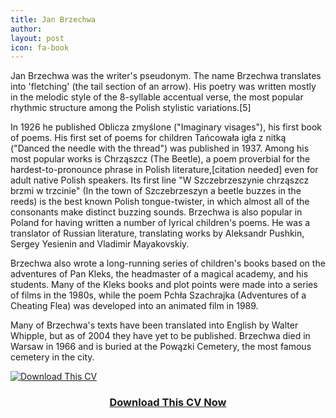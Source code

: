 ```yaml
---
title: Jan Brzechwa
author:
layout: post
icon: fa-book
---
```

Jan Brzechwa was the writer's pseudonym. The name Brzechwa translates into 'fletching' (the tail section of an arrow). His poetry was written mostly in the melodic style of the 8-syllable accentual verse, the most popular rhythmic structure among the Polish stylistic variations.[5]

In 1926 he published Oblicza zmyślone ("Imaginary visages"), his first book of poems. His first set of poems for children Tańcowała igła z nitką ("Danced the needle with the thread") was published in 1937. Among his most popular works is Chrząszcz (The Beetle), a poem proverbial for the hardest-to-pronounce phrase in Polish literature,[citation needed] even for adult native Polish speakers. Its first line "W Szczebrzeszynie chrząszcz brzmi w trzcinie" (In the town of Szczebrzeszyn a beetle buzzes in the reeds) is the best known Polish tongue-twister, in which almost all of the consonants make distinct buzzing sounds. Brzechwa is also popular in Poland for having written a number of lyrical children's poems. He was a translator of Russian literature, translating works by Aleksandr Pushkin, Sergey Yesienin and Vladimir Mayakovskiy.

Brzechwa also wrote a long-running series of children's books based on the adventures of Pan Kleks, the headmaster of a magical academy, and his students. Many of the Kleks books and plot points were made into a series of films in the 1980s, while the poem Pchła Szachrajka (Adventures of a Cheating Flea) was developed into an animated film in 1989.

Many of Brzechwa's texts have been translated into English by Walter Whipple, but as of 2004 they have yet to be published. Brzechwa died in Warsaw in 1966 and is buried at the Powązki Cemetery, the most famous cemetery in the city.

<div class="row">
	<div class="image centered">
		<a href="{{ 'downloads/example.pdf' | relative_url }}" download="cv_someone">
			<img src="{{ 'assets/images/cv.png' | relative_url }}" alt="Download This CV">
			<header>
				<h3>Download This CV Now</h3>
			</header>
		</a>
	</div>
</div>